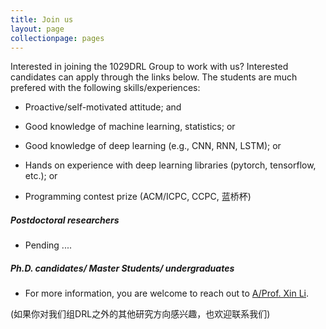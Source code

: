 ```yaml
---
title: Join us
layout: page
collectionpage: pages
---
```

Interested in joining the 1029DRL Group to work with us? Interested candidates can apply through the links below.
The students are much prefered with the following skills/experiences:  

- Proactive/self-motivated attitude; and

- Good knowledge of machine learning, statistics; or 

- Good knowledge of deep learning (e.g., CNN, RNN, LSTM); or

- Hands on experience with deep learning libraries (pytorch, tensorflow, etc.); or

- Programming contest prize (ACM/ICPC, CCPC, 蓝桥杯)

##### Postdoctoral researchers
- Pending ....

##### Ph.D. candidates/ Master Students/ undergraduates 

- For more information, you are welcome to reach out to [A/Prof. Xin Li](http://cs.bit.edu.cn/szdw/jsml/js/lixin/index.htm).

(如果你对我们组DRL之外的其他研究方向感兴趣，也欢迎联系我们)

<!--- ##### Current Master's and undergraduates at BIT
- We are glad that you are interested in research, although sadly we have a limited number of spots for Master's and undergraduate researchers. You are welcome to reach out to [A/Prof. Xin Li](http://cs.bit.edu.cn/szdw/jsml/js/lixin/index.htm) and ask about opportunities. 
##### Visitors, research assistants, and summer interns
- Unfortunately, the lab does not offer positions for research assistants or summer interns. We also cannot host visiting researchers. --->
